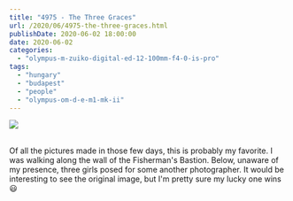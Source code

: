 ```yaml
---
title: "4975 - The Three Graces"
url: /2020/06/4975-the-three-graces.html
publishDate: 2020-06-02 18:00:00
date: 2020-06-02
categories: 
  - "olympus-m-zuiko-digital-ed-12-100mm-f4-0-is-pro"
tags: 
  - "hungary"
  - "budapest"
  - "people"
  - "olympus-om-d-e-m1-mk-ii"
---
```

<div class="container">
<div class="center"><a target="_blank" href="https://d25zfm9zpd7gm5.cloudfront.net/1200x1200/2018/20180521_141132_lr.jpg"><img class="webfeedsFeaturedVisual" src="https://d25zfm9zpd7gm5.cloudfront.net/0600x0600/2018/20180521_141132_lr.jpg" /></a></div>
</div>
<br />

Of all the pictures made in those few days, this is probably my
favorite. I was walking along the wall of the Fisherman's Bastion.
Below, unaware of my presence, three girls posed for some another
photographer. It would be interesting to see the original image, but
I'm pretty sure my lucky one wins :smiley: